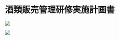 # 酒類販売管理研修実施計画書

![](https://www.nta.go.jp/tmp/ad494b1a-ae08-4583-9f37-c15f3dca0d69/images/2d86d39068c44cb5f89bd1f8cf53bc2269fd074591a2a70ffdf60e66435b0535.jpg)

![](https://www.nta.go.jp/tmp/ad494b1a-ae08-4583-9f37-c15f3dca0d69/images/2129e16c576bb1aebc10f51756249d43192133e33fbe3a7de0709adf186902c0.jpg)